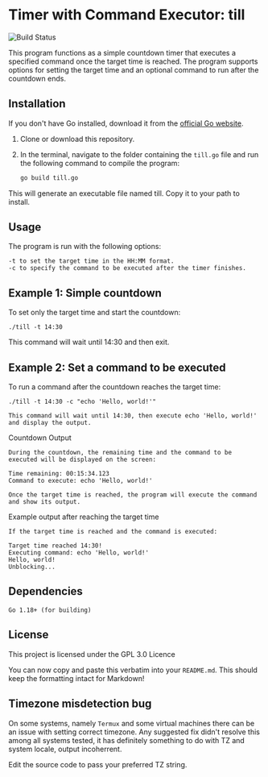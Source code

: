 # Timer with Command Executor: till

![Build Status](https://github.com/K0F/till/actions/workflows/go.yml/badge.svg)


This program functions as a simple countdown timer that executes a specified command once the target time is reached. The program supports options for setting the target time and an optional command to run after the countdown ends.

## Installation

If you don't have Go installed, download it from the [official Go website](https://golang.org/dl/).

1. Clone or download this repository.
2. In the terminal, navigate to the folder containing the `till.go` file and run the following command to compile the program:

   ```bash
   go build till.go

This will generate an executable file named till. Copy it to your path to install.

## Usage

The program is run with the following options:

    -t to set the target time in the HH:MM format.
    -c to specify the command to be executed after the timer finishes.

## Example 1: Simple countdown

To set only the target time and start the countdown:

```
./till -t 14:30
```

This command will wait until 14:30 and then exit.
## Example 2: Set a command to be executed

To run a command after the countdown reaches the target time:

```
./till -t 14:30 -c "echo 'Hello, world!'"
```

	This command will wait until 14:30, then execute echo 'Hello, world!' and display the output.
Countdown Output

	During the countdown, the remaining time and the command to be executed will be displayed on the screen:

```
Time remaining: 00:15:34.123
Command to execute: echo 'Hello, world!'
```

	Once the target time is reached, the program will execute the command and show its output.
Example output after reaching the target time

	If the target time is reached and the command is executed:
```
Target time reached 14:30!
Executing command: echo 'Hello, world!'
Hello, world!
Unblocking...
```
## Dependencies

    Go 1.18+ (for building)

## License

This project is licensed under the GPL 3.0 Licence


You can now copy and paste this verbatim into your `README.md`. This should keep the formatting intact for Markdown!


## Timezone misdetection bug

On some systems, namely `Termux` and some virtual machines there can be an issue with setting correct timezone. Any suggested fix didn't resolve this among all systems tested, it has definitely something to do with TZ and system locale, output incoherrent.

Edit the source code to pass your preferred TZ string. 
